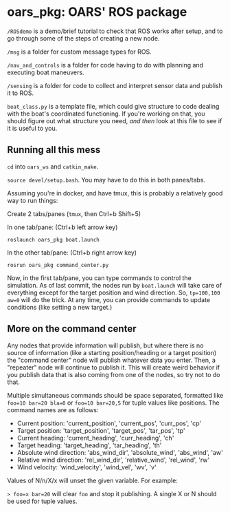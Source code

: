 # oars_pkg: OARS' ROS package

`/ROSdemo` is a demo/brief tutorial to check that ROS works after setup, and to go through some of the steps of creating a new node.

`/msg` is a folder for custom message types for ROS.

`/nav_and_controls` is a folder for code having to do with planning and executing boat maneuvers.

`/sensing` is a folder for code to collect and interpret sensor data and publish it to ROS.

`boat_class.py` is a template file, which could give structure to code dealing with the boat's coordinated functioning. If you're working on that, you should figure out what structure you need, *and then* look at this file to see if it is useful to you.

## Running all this mess

`cd` into `oars_ws` and `catkin_make`.

`source devel/setup.bash`. You may have to do this in both panes/tabs.

Assuming you're in docker, and have tmux, this is probably a relatively good way to run things:

Create 2 tabs/panes (`tmux`, then Ctrl+b Shift+5)

In one tab/pane: (Ctrl+b left arrow key)

`roslaunch oars_pkg boat.launch`

In the other tab/pane: (Ctrl+b right arrow key)

`rosrun oars_pkg command_center.py`

Now, in the first tab/pane, you can type commands to control the simulation. As of last commit, the nodes run by `boat.launch` will take care of everything except for the target position and wind direction. So, `tp=100,100 aw=0` will do the trick. At any time, you can provide commands to update conditions (like setting a new target.)

## More on the command center

Any nodes that provide information will publish, but where there is no source of information (like a starting position/heading or a target position) the "command center" node will publish whatever data you enter. Then, a "repeater" node will continue to publish it. This will create weird behavior if you publish data that is also coming from one of the nodes, so try not to do that.

Multiple simultaneous commands should be space separated, formatted like `foo=10 bar=20 bla=0` or `foo=10 bar=20,5` for tuple values like positions. The command names are as follows:

- Current position: 'current_position', 'current_pos', 'curr_pos', 'cp' 
- Target position: 'target_position', 'target_pos', 'tar_pos', 'tp'
- Current heading: 'current_heading', 'curr_heading', 'ch'
- Target heading: 'target_heading', 'tar_heading', 'th'
- Absolute wind direction: 'abs_wind_dir', 'absolute_wind', 'abs_wind', 'aw'
- Relative wind direction: 'rel_wind_dir', 'relative_wind', 'rel_wind', 'rw'
- Wind velocity: 'wind_velocity', 'wind_vel', 'wv', 'v'

Values of N/n/X/x will unset the given variable. For example:

`> foo=x bar=20` will clear `foo` and stop it publishing. A single X or N should be used for tuple values.


